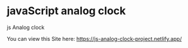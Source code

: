# javaScript analog clock

js Analog clock

You can view this Site here:
https://js-analog-clock-project.netlify.app/
